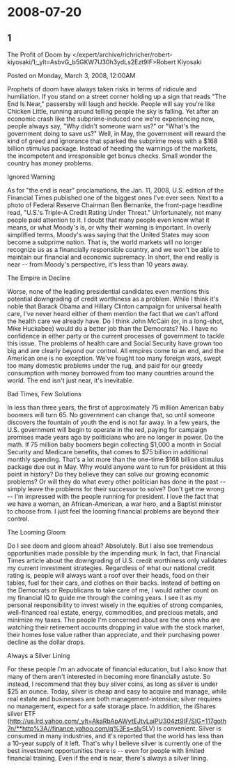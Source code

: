 # 2008-07-20

## 1

The Profit of Doom by </expert/archive/richricher/robert-kiyosaki/1;_ylt=AsbvG_b5GKW7U30h3ydLs2Ezt9IF>Robert Kiyosaki


Posted on Monday, March 3, 2008, 12:00AM

Prophets of doom have always taken risks in terms of ridicule and humiliation. If you stand on a street corner holding up a sign that reads "The End Is Near," passersby will laugh and heckle. People will say you're like Chicken Little, running around telling people the sky is falling. Yet after an economic crash like the subprime-induced one we're experiencing now, people always say, "Why didn't someone warn us?" or "What's the government doing to save us?" Well, in May, the government will reward the kind of greed and ignorance that sparked the subprime mess with a $168 billion stimulus package. Instead of heeding the warnings of the markets, the incompetent and irresponsible get bonus checks. Small wonder the country has money problems.

Ignored Warning

As for "the end is near" proclamations, the Jan. 11, 2008, U.S. edition of the Financial Times published one of the biggest ones I've ever seen. Next to a photo of Federal Reserve Chairman Ben Bernanke, the front-page headline read, "U.S.'s Triple-A Credit Rating Under Threat." Unfortunately, not many people paid attention to it. I doubt that many people even know what it means, or what Moody's is, or why their warning is important. In overly simplified terms, Moody's was saying that the United States may soon become a subprime nation. That is, the world markets will no longer recognize us as a financially responsible country, and we won't be able to maintain our financial and economic supremacy. In short, the end really is near -- from Moody's perspective, it's less than 10 years away.

The Empire in Decline

Worse, none of the leading presidential candidates even mentions this potential downgrading of credit worthiness as a problem. While I think it's noble that Barack Obama and Hillary Clinton campaign for universal health care, I've never heard either of them mention the fact that we can't afford the health care we already have. Do I think John McCain (or, in a long-shot, Mike Huckabee) would do a better job than the Democrats? No. I have no confidence in either party or the current processes of government to tackle this issue. The problems of health care and Social Security have grown too big and are clearly beyond our control. All empires come to an end, and the American one is no exception. We've fought too many foreign wars, swept too many domestic problems under the rug, and paid for our greedy consumption with money borrowed from too many countries around the world. The end isn't just near, it's inevitable.

Bad Times, Few Solutions

In less than three years, the first of approximately 75 million American baby boomers will turn 65. No government can change that, so until someone discovers the fountain of youth the end is not far away. In a few years, the U.S. government will begin to operate in the red, paying for campaign promises made years ago by politicians who are no longer in power. Do the math. If 75 million baby boomers begin collecting $1,000 a month in Social Security and Medicare benefits, that comes to $75 billion in additional monthly spending. That's a lot more than the one-time $168 billion stimulus package due out in May. Why would anyone want to run for president at this point in history? Do they believe they can solve our growing economic problems? Or will they do what every other politician has done in the past -- simply leave the problems for their successor to solve? Don't get me wrong -- I'm impressed with the people running for president. I love the fact that we have a woman, an African-American, a war hero, and a Baptist minister to choose from. I just feel the looming financial problems are beyond their control.

The Looming Gloom

Do I see doom and gloom ahead? Absolutely. But I also see tremendous opportunities made possible by the impending murk. In fact, that Financial Times article about the downgrading of U.S. credit worthiness only validates my current investment strategies. Regardless of what our national credit rating is, people will always want a roof over their heads, food on their tables, fuel for their cars, and clothes on their backs. Instead of betting on the Democrats or Republicans to take care of me, I would rather count on my financial IQ to guide me through the coming years. I see it as my personal responsibility to invest wisely in the equities of strong companies, well-financed real estate, energy, commodities, and precious metals, and minimize my taxes. The people I'm concerned about are the ones who are watching their retirement accounts dropping in value with the stock market, their homes lose value rather than appreciate, and their purchasing power decline as the dollar drops.

Always a Silver Lining

For these people I'm an advocate of financial education, but I also know that many of them aren't interested in becoming more financially astute. So instead, I recommend that they buy silver coins, as long as silver is under $25 an ounce. Today, silver is cheap and easy to acquire and manage, while real estate and businesses are both management-intensive; silver requires no management, expect for a safe storage place. In addition, the iShares silver ETF (<http://us.lrd.yahoo.com/_ylt=AkaRbApAWytEJtvLaiPU304zt9IF/SIG=117goth7n/**http%3A//finance.yahoo.com/q%3Fs=slv>SLV) is convenient. Silver is consumed in many industries, and it's reported that the world has less than a 10-year supply of it left. That's why I believe silver is currently one of the best investment opportunities there is -- even for people with limited financial training. Even if the end is near, there's always a silver lining.




